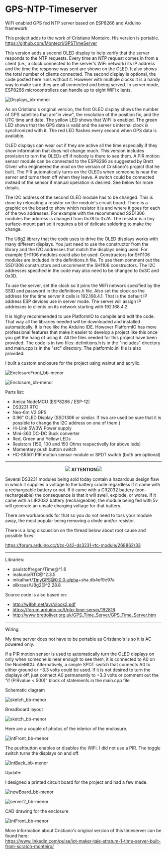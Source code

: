 # GPS-NTP-Timeserver
WiFi enabled GPS fed NTP server based on ESP8266 and Arduino framework 

This project adds to the work of Cristiano Monteiro. His version is portable.<br>
https://github.com/Montecri/GPSTimeServer

This version adds a second OLED display to help verify that the server responds to the NTP requests. Every time an NTP request comes 
in from a client (i.e., a clock connected to the server's WiFi network) its IP address and the time the response was sent are shown 
on the OLED. It also shows the total number of clients connected. The second display is optional, the code posted here runs without it. 
However with multiple clocks it is a handy way to make sure they are all connected and being served. In server mode, ESP8266 
microcontrollers can handle up to eight WiFi clients.

![Displays_bb-menor](https://github.com/mmarkin/GPS-NTP-Timeserver/blob/main/IMAGES/Display.JPG)

As on Cristiano's original version, the first OLED display shows the number of GPS satellites that are"in view", the resolution 
of the position fix, and the UTC time and date. The yellow LED shows that WiFi is enabled. The green LED shows that the GPS data is 
valid and the server's internal clock is synchronized with it. The red LED flashes every second when GPS data is available.

OLED displays can wear out if they are active all the time especially if they show information that does not change much.
This version includes provision to turn the OLEDs off if nobody is there to see them. A PIR motion sensor module can be connected 
to the ESP8266 as suggested by Brett Oliver who engineered the mod on the version of Cristiano's project that he built. The PIR
automatically turns on the OLEDs when someone is near the server and turns them off when they leave. A switch could be 
connected instead of the sensor if manual operation is desired. See below for more details.

The I2C address of the second OLED module has to be changed. This is done by relocating a resistor on the module's circuit
board. There is a graphic on the board to show which resistor it is and where it goes for each of the two addresses. For example
with the recommended SSD1306 modules the address is changed from 0x78 to 0x7A. The resistor is a tiny surface-mount part so 
it requires a bit of delicate soldering to make the change.

The U8g2 library that the code uses to drive the OLED displays works with many different displays. 
You just need to use the constructor from the library and the I2C addresses that match the displays being used.
For example SH1106 modules could also be used. Constructors for SH1106 modules are included in the definitions.h file. 
To use them comment out the SSD1306 constructors and uncomment the SH1106 constructors. 
The I2C addresses specified in the code may also need to be changed to 0x3C and 0x3D. 

To use the server, set the clock so it joins the WiFi network specified by the SSID and password in the definitions.h 
file. Also set the clock so the address for the time server it calls is 192.168.4.1. That is the default IP address ESP 
devices use in server mode. The server will assign IP addresses to clients on its network starting with 192.168.4.2.

It is highly recommended to use PlatformIO to compile and edit the code. That way all the libraries needed will be 
downloaded and installed automatically. It is free like the Arduino IDE. However PlatformIO has more professional features 
that make it easier to develop a project like this once you get the hang of using it. All the files needed for this project 
have been provided. The code is in two files: definitions.h is in the "includes" directory and main.cpp is in the "src" 
directory. The platformio.ini file is also provided. 
 
I built a custom enclosure for the project using walnut and acrylic. 

![EnclosureFront_bb-menor](https://github.com/mmarkin/GPS-NTP-Timeserver/blob/main/IMAGES/EnclosureFront.JPG)

![Enclosure_bb-menor](https://github.com/mmarkin/GPS-NTP-Timeserver/blob/main/IMAGES/Enclosure.JPG)

Parts list:

- Amica NodeMCU (ESP8266 / ESP-12)                   
- DS3231 RTC
- Neo-6m V2 GPS
- 0.96" OLED Display (SSD1306 or similar. 
  If two are used be sure that it is possible to change the I2C address on one of them.) 
- Hi-Link 5V/3W Power supply
- Mini-360 DC-DC Buck converter
- Red, Green and Yellow LEDs
- Resistors (150, 100 and 150 Ohms respectivelly for above leds)
- Momentary push button switch
- HC-SR501 PIR motion sensor module or SPDT switch (both are optional)

---
<p align="center"><img src="https://user-images.githubusercontent.com/38574378/132773469-08fb7b59-2f9d-4641-9665-c8d50d3904bc.png">  
<b>ATTENTION</b><img src="https://user-images.githubusercontent.com/38574378/132773469-08fb7b59-2f9d-4641-9665-c8d50d3904bc.png"></p> 

Several DS3231 modules being sold today contain a hazardous design flaw in which it supplies a voltage to the battery cradle 
regardless if it came with a rechargeable battery or not. 
If it came with a CR2032 battery (non-rechargeable) the consequence is that it will swell, explode, or worse. 
If it came with a LIR2032 battery (rechargeable), the module being fed with 5v will generate an unsafe charging voltage for 
that battery.

There are workarounds for that so you do not need to toss your module away, the most popular being removing a diode and/or 
resistor.

There is a long discussion on the thread below about root cause and possible fixes:

https://forum.arduino.cc/t/zs-042-ds3231-rtc-module/268862/33

---

Libraries:

- paulstoffregen/Time@^1.6
- makuna/RTC@^2.3.5
- mikalhart/TinyGPS@0.0.0-alpha+sha.db4ef9c97a
- olikraus/U8g2@^2.28.8

Source code is also based on:<br>
- http://w8bh.net/avr/clock2.pdf
- https://forum.arduino.cc/t/ntp-time-server/192816
- http://www.brettoliver.org.uk/GPS_Time_Server/GPS_Time_Server.htm

---

Wiring

My time server does not have to be portable as Cristiano's is so it is AC powered only.

If a PIR motion sensor is used to automatically turn the OLED displays on only when someone is near enough to see them, it is 
connected to A0 on the NodeMCU. Alternatively, a simple SPDT switch that connects A0 to either ground or +3.3 volts could be
used. If it is not desired to turn the displays off, just connect A0 permanently to +3.3 volts or comment out the 
"if (PIRvalue < 500)" block of statements in the main.cpp file.

Schematic diagram

![sketch_bb-menor](https://github.com/mmarkin/GPS-NTP-Timeserver/blob/main/IMAGES/Schematic.png)

Breadboard layout

![sketch_bb-menor](https://github.com/mmarkin/GPS-NTP-Timeserver/blob/main/IMAGES/sketch_bb.png)



Here are a couple of photos of the interior of the enclosure.

![intFront_bb-menor](https://github.com/mmarkin/GPS-NTP-Timeserver/blob/main/IMAGES/InteriorFront.JPG)

The pushbutton enables or disables the WiFi. I did not use a PIR. The toggle switch turns the displays on and off.

![intBack_bb-menor](https://github.com/mmarkin/GPS-NTP-Timeserver/blob/main/IMAGES/InteriorBack.JPG)

Update:

I designed a printed circuit board for the project and had a few made. 

![newBoard_bb-menor](https://github.com/mmarkin/GPS-NTP-Timeserver/blob/main/IMAGES/New%20Board%20(5).JPG)


![server2_bb-menor](https://github.com/mmarkin/GPS-NTP-Timeserver/blob/main/IMAGES/Server%202.JPG)



CAD drawing for the enclosure

![intFront_bb-menor](https://github.com/mmarkin/GPS-NTP-Timeserver/blob/main/IMAGES/Enclosure.png)

More information about Cristiano's original version of this timeserver can be found here:<br>
https://www.linkedin.com/pulse/iot-maker-tale-stratum-1-time-server-built-from-scratch-monteiro/

